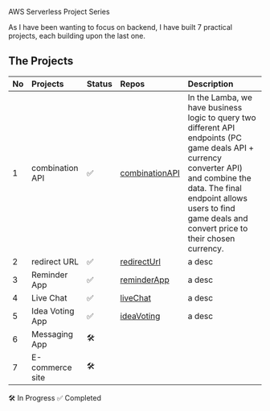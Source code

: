 AWS Serverless Project Series

As I have been wanting to focus on backend, I have built 7 practical projects, each building upon the last one.

## The Projects

| No  | Projects           | Status | Repos                            | Description                                                 |
| --- | :----------------- | :----- | :------------------------------- | :---------------------------------------------------------- |
| 1   | combination API    | ✅     | [combinationAPI](https://github.com/joan-gerard/combinationAPI_AWS_Serverless)| In the Lamba, we have business logic to query two different API endpoints (PC game deals API + currency converter API) and combine the data. The final endpoint allows users to find game deals and convert price to their chosen currency.         |
| 2   | redirect URL       | ✅     | [redirectUrl](https://github.com/joan-gerard/redirectUrl_AWS_Serverless) | a desc |
| 3   | Reminder App       | ✅     | [reminderApp](https://github.com/joan-gerard/reminderApp_AWS_Serverless)               |    a desc         |
| 4   | Live Chat          | ✅     | [liveChat](https://github.com/joan-gerard/liveChat_AWS_Serverless) | a desc               |
| 5   | Idea Voting App    | ✅     | [ideaVoting](https://github.com/joan-gerard/ideaVoting_AWS_Serverless)                  | a desc     |
| 6   | Messaging App      | 🛠️     |    |  |
| 7   | E-commerce site    | 🛠️     |    |                |

🛠️ In Progress
✅ Completed

